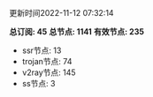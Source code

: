 更新时间2022-11-12 07:32:14

**总订阅: 45**
**总节点: 1141**
**有效节点: 235**
- ssr节点: 13
- trojan节点: 74
- v2ray节点: 145
- ss节点: 3
